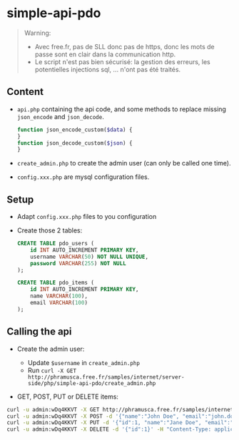 # simple-api-pdo

> Warning:
>
> - Avec free.fr, pas de SLL donc pas de https, donc les mots de passe sont en clair dans la communication http.
> - Le script n'est pas bien sécurisé: la gestion des erreurs, les potentielles injections sql, ... n'ont pas été traités.

## Content

- `api.php` containing the api code, and some methods to replace missing `json_encode` and `json_decode`.

    ```php
    function json_encode_custom($data) {
    }
    function json_decode_custom($json) {
    }
    ```

- `create_admin.php` to create the admin user (can only be called one time).
- `config.xxx.php` are mysql configuration files.

## Setup

- Adapt `config.xxx.php` files to you configuration
- Create those 2 tables:

    ```sql
    CREATE TABLE pdo_users (
        id INT AUTO_INCREMENT PRIMARY KEY,
        username VARCHAR(50) NOT NULL UNIQUE,
        password VARCHAR(255) NOT NULL
    );

    CREATE TABLE pdo_items (
        id INT AUTO_INCREMENT PRIMARY KEY,
        name VARCHAR(100),
        email VARCHAR(100)
    );
    ```

## Calling the api

- Create the admin user:
  - Update `$username` in `create_admin.php`
  - Run `curl -X GET http://phramusca.free.fr/samples/internet/server-side/php/simple-api-pdo/create_admin.php`

- GET, POST, PUT or DELETE items:

```sh
curl -u admin:wDq4KKVT -X GET http://phramusca.free.fr/samples/internet/server-side/php/simple-api-pdo/api.php
curl -u admin:wDq4KKVT -X POST -d '{"name":"John Doe", "email":"john.doe@example.com"}' -H "Content-Type: application/json" http://phramusca.free.fr/samples/internet/server-side/php/simple-api-pdo/api.php
curl -u admin:wDq4KKVT -X PUT -d '{"id":1, "name":"Jane Doe", "email":"jane.doe@example.com"}' -H "Content-Type: application/json" http://phramusca.free.fr/samples/internet/server-side/php/simple-api-pdo/api.php
curl -u admin:wDq4KKVT -X DELETE -d '{"id":1}' -H "Content-Type: application/json" http://phramusca.free.fr/samples/internet/server-side/php/simple-api-pdo/api.php
```
